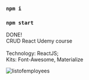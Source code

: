 ### `npm i`<br>
### `npm start`<br>

DONE!<br>
CRUD React Udemy course<br>
<br>
Technology: ReactJS;<br>
Kits: Font-Awesome, Materialize<br>


![listofemployees](https://user-images.githubusercontent.com/87814580/163838229-9cd370e7-50e3-4fd7-9e5e-3312c0fd799f.jpeg)
